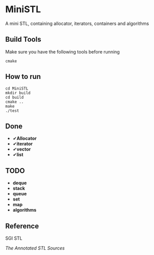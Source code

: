 # MiniSTL

A mini STL, containing allocator, iterators, containers and algorithms



## Build Tools

Make sure you have the following tools before running

```cmake```

## How to run

```
cd MiniSTL
mkdir build
cd build
cmake ..
make
./test
```

## Done

- ✔**Allocator**
- ✔**iterator**
- ✔**vector**
- ✔**list**

## TODO

- **deque**
- **stack**
- **queue**
- **set**
- **map**
- **algorithms**

## Reference

SGI STL

*The Annotated STL Sources*





